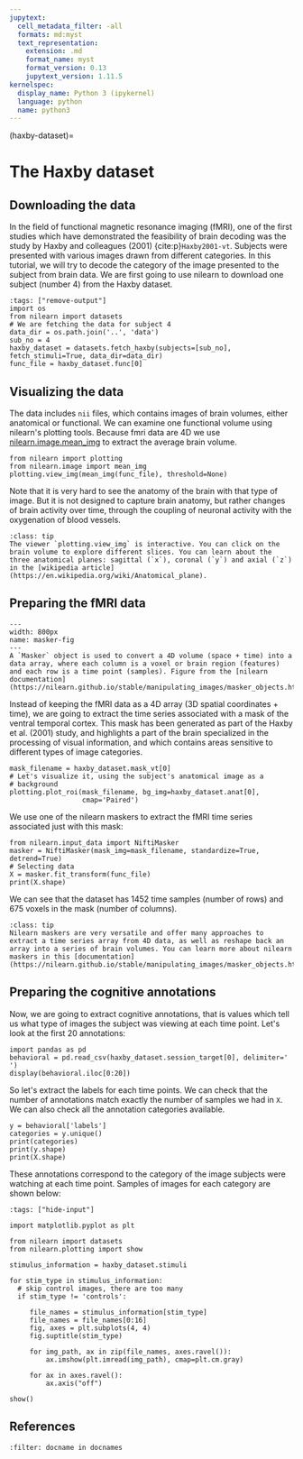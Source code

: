 ```yaml
---
jupytext:
  cell_metadata_filter: -all
  formats: md:myst
  text_representation:
    extension: .md
    format_name: myst
    format_version: 0.13
    jupytext_version: 1.11.5
kernelspec:
  display_name: Python 3 (ipykernel)
  language: python
  name: python3
---
```


(haxby-dataset)=
# The Haxby dataset

## Downloading the data
 In the field of functional magnetic resonance imaging (fMRI), one of the first studies which have demonstrated the feasibility of brain decoding was the study by Haxby and colleagues (2001) {cite:p}`Haxby2001-vt`. Subjects were presented with various images drawn from different categories. In this tutorial, we will try to decode the category of the image presented to the subject from brain data. We are first going to use nilearn to download one subject (number 4) from the Haxby dataset.

```{code-cell} python3
:tags: ["remove-output"]
import os
from nilearn import datasets
# We are fetching the data for subject 4
data_dir = os.path.join('..', 'data')
sub_no = 4
haxby_dataset = datasets.fetch_haxby(subjects=[sub_no], fetch_stimuli=True, data_dir=data_dir)
func_file = haxby_dataset.func[0]
```
## Visualizing the data
The data includes `nii` files, which contains images of brain volumes, either anatomical or functional. We can examine one functional volume using nilearn's plotting tools. Because fmri data are 4D we use [nilearn.image.mean_img](https://nilearn.github.io/modules/generated/nilearn.image.mean_img.html#nilearn.image.mean_img) to extract the average brain volume.
```{code-cell} python3
from nilearn import plotting
from nilearn.image import mean_img
plotting.view_img(mean_img(func_file), threshold=None)
```
Note that it is very hard to see the anatomy of the brain with that type of image. But it is not designed to capture brain anatomy, but rather changes of brain activity over time, through the coupling of neuronal activity with the oxygenation of blood vessels.

```{admonition} Interactive viewer
:class: tip
The viewer `plotting.view_img` is interactive. You can click on the brain volume to explore different slices. You can learn about the three anatomical planes: sagittal (`x`), coronal (`y`) and axial (`z`) in the [wikipedia article](https://en.wikipedia.org/wiki/Anatomical_plane).
```

## Preparing the fMRI data
```{figure} haxby_data/masker.png
---
width: 800px
name: masker-fig
---
A `Masker` object is used to convert a 4D volume (space + time) into a data array, where each column is a voxel or brain region (features) and each row is a time point (samples). Figure from the [nilearn documentation](https://nilearn.github.io/stable/manipulating_images/masker_objects.html).
```
Instead of keeping the fMRI data as a 4D array (3D spatial coordinates + time), we are going to extract the time series associated with a mask of the ventral temporal cortex. This mask has been generated as part of the Haxby et al. (2001) study, and highlights a part of the brain specialized in the processing of visual information, and which contains areas sensitive to different types of image categories.

```{code-cell} python3
mask_filename = haxby_dataset.mask_vt[0]
# Let's visualize it, using the subject's anatomical image as a
# background
plotting.plot_roi(mask_filename, bg_img=haxby_dataset.anat[0],
                  cmap='Paired')
```

We use one of the nilearn maskers to extract the fMRI time series associated just with this mask:
```{code-cell} python3
from nilearn.input_data import NiftiMasker
masker = NiftiMasker(mask_img=mask_filename, standardize=True, detrend=True)
# Selecting data
X = masker.fit_transform(func_file)
print(X.shape)
```
We can see that the dataset has 1452 time samples (number of rows) and 675 voxels in the mask (number of columns).

```{admonition} Nilearn maskers
:class: tip
Nilearn maskers are very versatile and offer many approaches to extract a time series array from 4D data, as well as reshape back an array into a series of brain volumes. You can learn more about nilearn maskers in this [documentation](https://nilearn.github.io/stable/manipulating_images/masker_objects.html).
```

## Preparing the cognitive annotations

Now, we are going to extract cognitive annotations, that is values which tell us what type of images the subject was viewing at each time point. Let's look at the first 20 annotations:
```{code-cell} python3
import pandas as pd
behavioral = pd.read_csv(haxby_dataset.session_target[0], delimiter=' ')
display(behavioral.iloc[0:20])
```
So let's extract the labels for each time points. We can check that the number of annotations match exactly the number of samples we had in `X`. We can also check all the annotation categories available.
```{code-cell} python3
y = behavioral['labels']
categories = y.unique()
print(categories)
print(y.shape)
print(X.shape)
```
These annotations correspond to the category of the image subjects were watching at each time point. Samples of images for each category are shown below:
```{code-cell} python3
:tags: ["hide-input"]

import matplotlib.pyplot as plt

from nilearn import datasets
from nilearn.plotting import show

stimulus_information = haxby_dataset.stimuli

for stim_type in stimulus_information:
  # skip control images, there are too many
  if stim_type != 'controls':

     file_names = stimulus_information[stim_type]
     file_names = file_names[0:16]
     fig, axes = plt.subplots(4, 4)
     fig.suptitle(stim_type)

     for img_path, ax in zip(file_names, axes.ravel()):
         ax.imshow(plt.imread(img_path), cmap=plt.cm.gray)

     for ax in axes.ravel():
         ax.axis("off")

show()
```
## References

```{bibliography}
:filter: docname in docnames
```
```
